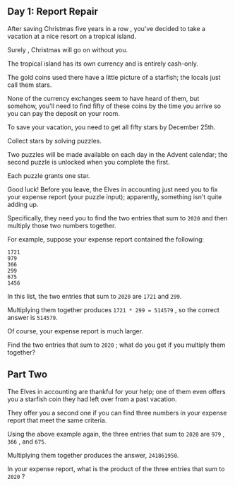 ## Day 1: Report Repair

 After saving Christmas five years in a row , you've decided to take a vacation at a nice resort on a tropical island.

Surely , Christmas will go on without you.

The tropical island has its own currency and is entirely cash-only.

The gold coins used there have a little picture of a starfish; the locals just call them stars.

None of the currency exchanges seem to have heard of them, but somehow, you'll need to find fifty of these coins by the time you arrive so you can pay the deposit on your room.

To save your vacation, you need to get all fifty stars by December 25th.

Collect stars by solving puzzles.

Two puzzles will be made available on each day in the Advent calendar; the second puzzle is unlocked when you complete the first.

Each puzzle grants one star.

Good luck! Before you leave, the Elves in accounting just need you to fix your expense report (your puzzle input); apparently, something isn't quite adding up.

Specifically, they need you to find the two entries that sum to ` 2020 ` and then multiply those two numbers together.

For example, suppose your expense report contained the following:
```
1721
979
366
299
675
1456
``` 
In this list, the two entries that sum to ` 2020 ` are ` 1721 ` and ` 299 `.

Multiplying them together produces ` 1721 * 299 = 514579 ` , so the correct answer is ` 514579 `.

Of course, your expense report is much larger.

Find the two entries that sum to ` 2020 ` ; what do you get if you multiply them together? 

## Part Two

 The Elves in accounting are thankful for your help; one of them even offers you a starfish coin they had left over from a past vacation.

They offer you a second one if you can find three numbers in your expense report that meet the same criteria.

Using the above example again, the three entries that sum to ` 2020 ` are ` 979 ` , ` 366 ` , and ` 675 `.

Multiplying them together produces the answer, ` 241861950 `.

In your expense report, what is the product of the three entries that sum to ` 2020 ` ? 
